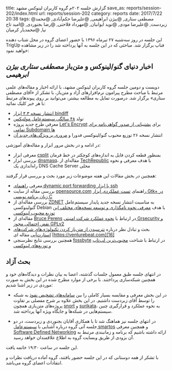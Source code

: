 title: گزارش جلسه ۲۰۲م گروه کاربران لینوکس مشهد
save_as: reports/session-202/index.html
url: reports/session-202
category: reports
date: 2017/7/22 20:38
tags: @مصطفی ستاری, @بیژن ابراهیمی, @علیرضا حکم‌آبادی, @محمد زبردست, @علیرضا مودی, @نوید ایوانیان, @مهرداد فلاحتی, @رضا بجنوردی, @امید تاج نیا, @محمدیار کرمیان

این جلسه در روز سه‌شنبه ۲۷ تیرماه ۱۳۹۶ با حضور اعضای گروه در محل شتاب دهنده TrigUp فناپ برگزار شد. مباحثی که در این
جلسه به آنها پرداخته شد را در زیر مشاهده خواهید نمود:
<!--more-->

## اخبار دنیای گنو/لینوکس و متن‌باز *مصطفی ستاری* *بیژن ابرهیمی*
دویست و دومین جلسه گروه کاربران لینوکس مشهد، با ارائه‌ اخبار و مقاله‌های علمی مرتبط با مباحث مطرح پیرامون نرم‌افزارهای
آزاد و متن‌باز، با تشکر از «آقای مصطفی ستاری» برگزار شد. درصورت تمایل به مطالعه بیشتر، می‌توانید بر روی پیوند‌های مرتبط با هر خبر
کلیک نمائید:

* [انتشار نسخه ۴.۳ ابزار bindiff][1]
* تولد [۴۸ سالگی سیستم‌عامل مولتیکس][12]
* معرفی طرح جدید پروژه [Let's Encrypt][10] برای [پشتیبانی از صدور گواهی‌نامه برای تمامی Subdomain ها][11]
* انتشار نسخه ۲۶ توزیع محبوب گنو/لینوکسی فدورا و [مروری بر ویژگی‌های جدید آن][19]

در ادامه و در بخش مرور ابزار و مقاله‌های آموزشی:

* معرفی ابزار [csplit][5] بمنظور قطعه کردن فایل به اندازه‌های کوچکتر در خط فرمان
* بررسی ابزار [dnsmasq][8]، مقاله‌ای از [TechRepublic][9] با هدف معرفی و نحوه راه‌اندازی یک DNS Cache Server محلی

همچنین در بخش مقالات این هفته موضوعات زیر مورد بحث و بررسی قرار گرفتند:

* معرفی [راهنمای dynamic port forwarding با ابزار ssh][2]
* بررسی مقاله از سایت [opensource.com][4] راهنمای [تست عملکردی ابزار ‪Gtk+‬ در زبان برنامه نویسی C][3]
* بررسی مقاله‌ای از [ZDNET][6] به مناسبت انتشار نسخه جدید پایدار سیستم‌عامل گنولینوکسی Debian با هدف [معرفی نحوه نامگذاری و 
توسعه نسخه‌های مختلف این توزیع محبوب لینوکسی][7]
* مقاله‌ای از [Bruce Perens][13] در ارتباط با [نحوه عملکرد شرکت امنیتی Grsecurity و نقض احتمالی مجوز GPLv2][14]
* بحث و تبادل نظر درباره [نترسیدن از متن‌باز کردن تکنولوژی‌های شرکت‌های استارت‌آپی][15] مقاله ای [https://venturebeat.com][16]
* همچنین بررسی نتایج نظرسنجی [fossbyte][17] در ارتباط با شناخت [محبوب‌ترین لپ‌تاپ و توزیع‌های لینوکسی][18]

## بحث آزاد
در انتهای جلسه طبق معمول جلسات گذشته، اعضا به بیان نظرات و دیدگاه‌های خود و همچنین شبکه‌سازی پرداختند. با برخی از موارد
مطرح شده در این بخش به صورت موردی در زیر اشنا شدیم:

* در این بخش معرفی و مقایسه بسیار کاملی را بین [سامانه‌های تشخیص نفوذ][22] به شبکه را توسط آقای زبردست داشتیم. در این بخش علاوه بر شرح مفصلی بر
تفاوت پروژه‌های متن‌بازی همچون [snort][20] و [surikata][21]، به نحوه عملکرد و قرارگیری چنین سیستم‌هایی در شبکه‌ها و جایگاه ویژه آنها
پرداخته شد.

* در انتهای جلسه نیز هماهنگ شد تا با همکاری آقایان بجنوردی و زبردست، در دو جلسه آتی گروه درباره آشنایی با [سیستم‌عامل smartos][24] و همچنین
معرفی [Software Defined Networking][23] ارائه داشته باشیم که برنامه و زمانبندی مرتبط به آن بزودی از طریق وبسایت گروه به اطلاع
علاقمندان خواهد رسید.

این جلسه در ساعت ۱۹:۳۰ خاتمه یافت.

با  تشکر از همه دوستانی که در این جلسه حضور یافتند، گروه آماده دریافت نظرات و انتقادات اعضای گروه می‌باشد.

[1]: https://www.zynamics.com/software.html
[2]: https://wesharethis.com/2017/07/15/dynamic-port-forwarding-mount-socks-server-ssh
[3]: https://opensource.com/article/17/7/functional-testing
[4]: http://opensource.com
[5]: https://www.howtoforge.com/linux-csplit-command
[6]: http://www.zdnet.com
[7]: http://www.zdnet.com/article/debian-gnulinux-jessie-is-out-stretch-is-in-buster-is-started
[8]: http://www.techrepublic.com
[9]: http://www.techrepublic.com/article/how-to-speed-up-dns-caching-on-your-linux-machines-with-dnsmasq
[10]: https://letsencrypt.org/
[11]: https://yro.slashdot.org/story/17/07/08/036251/the-effs-lets-encrypt-plans-wildcard-certificates-for-subdomains
[12]: https://tech.slashdot.org/story/17/07/09/0414245/48-year-old-multics-operating-system-resurrected
[13]: http://perens.com
[14]: https://linux.slashdot.org/story/17/07/09/188246/bruce-perens-warns-grsecurity-breaches-the-linux-kernels-gpl-license
[15]: https://venturebeat.com/2017/07/09/dont-be-scared-to-open-source-your-startups-technology/
[16]: https://venturebeat.com
[17]: https://fossbytes.com
[18]: https://fossbytes.com/linux-laptop-survey-reveals-the-most-popular-linux-machines/
[19]: https://fossbytes.com/fedora-26-released-features-download/
[20]: https://www.snort.org
[21]: https://suricata-ids.org
[22]: https://en.wikipedia.org/wiki/Intrusion_detection_system
[23]: https://en.wikipedia.org/wiki/SDN
[24]: https://wiki.smartos
